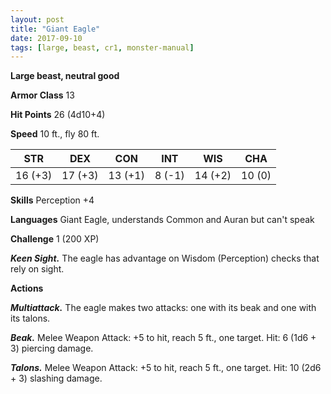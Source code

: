 ```yaml
---
layout: post
title: "Giant Eagle"
date: 2017-09-10
tags: [large, beast, cr1, monster-manual]
---
```


**Large beast, neutral good**

**Armor Class** 13

**Hit Points** 26 (4d10+4)

**Speed** 10 ft., fly 80 ft.

|   STR   |   DEX   |   CON   |   INT   |   WIS   |   CHA   |
|:-----:|:-----:|:-----:|:-----:|:-----:|:-----:|
| 16 (+3) | 17 (+3) | 13 (+1) | 8 (-1) | 14 (+2) | 10 (0) |

**Skills** Perception +4

**Languages** Giant Eagle, understands Common and Auran but can't speak

**Challenge** 1 (200 XP)

***Keen Sight.*** The eagle has advantage on Wisdom (Perception) checks that rely on sight.

**Actions**

***Multiattack.*** The eagle makes two attacks: one with its beak and one with its talons.

***Beak.*** Melee Weapon Attack: +5 to hit, reach 5 ft., one target. Hit: 6 (1d6 + 3) piercing damage.

***Talons.*** Melee Weapon Attack: +5 to hit, reach 5 ft., one target. Hit: 10 (2d6 + 3) slashing damage.

